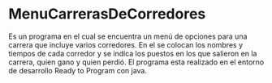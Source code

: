 # MenuCarrerasDeCorredores
Es un programa en el cual se encuentra un menú de opciones para una carrera que incluye varios corredores. En el se colocan los nombres y tiempos de cada corredor y se indica los puestos en los que salieron en la carrera, quien gano y quien perdió. El programa esta realizado en el entorno de desarrollo Ready to Program con java.
